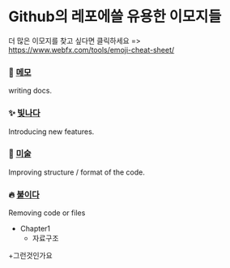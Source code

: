 # Github의 레포에쓸 유용한 이모지들
더 많은 이모지를 찾고 싶다면 클릭하세요 => https://www.webfx.com/tools/emoji-cheat-sheet/

### :memo: <a href="#">메모</a>
  writing docs.
  
### :sparkles: <a href="#">빛나다</a>
Introducing new features.

### :art: <a href="#">미술</a>
  Improving structure /
  format of the code.
  

### :fire: <a href="#">불이다</a>
  Removing code or files

* Chapter1
  + 자료구조
 
+그런것인가요
